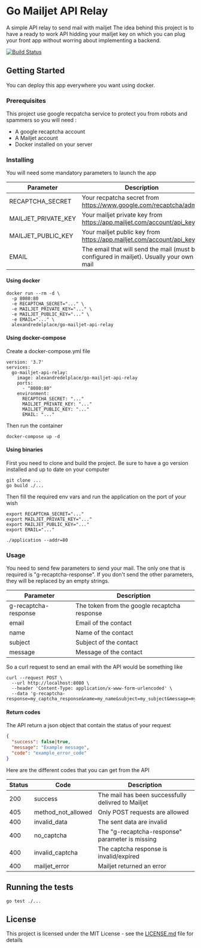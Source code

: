 # Go Mailjet API Relay

A simple API relay to send mail with mailjet
The idea behind this project is to have a ready to work API hidding your mailjet key on which you can plug your front app without worring about implementing a backend.

[![Build Status](https://travis-ci.com/adelplace/go-mailjet-api-relay.svg?branch=master)](https://travis-ci.com/adelplace/go-mailjet-api-relay)

## Getting Started

You can deploy this app everywhere you want using docker. 

### Prerequisites

This project use google recpatcha service to protect you from robots and spammers so you will need :
- A google recaptcha account
- A Mailjet account
- Docker installed on your server

### Installing

You will need some mandatory parameters to launch the app

| Parameter | Description |
| --------- | ----------- |
| RECAPTCHA_SECRET | Your recpatcha secret from https://www.google.com/recaptcha/admin |
| MAILJET_PRIVATE_KEY | Your mailjet private key from https://app.mailjet.com/account/api_keys |
| MAILJET_PUBLIC_KEY | Your mailjet public key from https://app.mailjet.com/account/api_keys |
| EMAIL | The email that will send the mail (must be configured in mailjet). Usually your own mail |


#### Using docker

```
docker run --rm -d \
  -p 8080:80
  -e RECAPTCHA_SECRET="..." \
  -e MAILJET_PRIVATE_KEY="..." \
  -e MAILJET_PUBLIC_KEY="..." \
  -e EMAIL="..." \
  alexandredelplace/go-mailjet-api-relay
```

#### Using docker-compose

Create a docker-compose.yml file

```docker-compose
version: '3.7'
services:
  go-mailjet-api-relay:
    image: alexandredelplace/go-mailjet-api-relay
    ports:
      - "8080:80"
    environment:
      RECAPTCHA_SECRET: "..."
      MAILJET_PRIVATE_KEY: "..."
      MAILJET_PUBLIC_KEY: "..."
      EMAIL: "..."
```

Then run the container

```
docker-compose up -d
```

#### Using binaries

First you need to clone and build the project. Be sure to have a go version installed and up to date on your computer

```
git clone ...
go build ./...
```

Then fill the required env vars and run the application on the port of your wish

```
export RECAPTCHA_SECRET="..."
export MAILJET_PRIVATE_KEY="..."
export MAILJET_PUBLIC_KEY="..."
export EMAIL="..."

./application --addr=80
```

### Usage

You need to send few parameters to send your mail. 
The only one that is required is "g-recaptcha-response". If you don't send the other parameters, they will be replaced by an empty strings.

| Parameter | Description |
| --------- | ----------- |
| g-recaptcha-response | The token from the google recaptcha response |
| email | Email of the contact |
| name | Name of the contact |
| subject | Subject of the contact |
| message | Message of the contact |

So a curl request to send an email with the API would be something like

```
curl --request POST \
  --url http://localhost:8080 \
  --header 'Content-Type: application/x-www-form-urlencoded' \
  --data 'g-recaptcha-response=my_captcha_response&name=my_name&subject=my_subject&message=my_message&email=my_email'
```

#### Return codes

The API return a json object that contain the status of your request

```json
{
  "success": false|true,
  "message": "Example message",
  "code": "example_error_code"
}
```

Here are the different codes that you can get from the API

| Status | Code    | Description |
| ------ | ------- | ----------- |
| 200    | success | The mail has been successfully delivred to Mailjet |
| 405    | method_not_allowed | Only POST requests are allowed |
| 400    | invalid_data | The sent data are invalid |
| 400    | no_captcha | The "g-recaptcha-response" parameter is missing |
| 400    | invalid_captcha | The captcha response is invalid/expired |
| 400    | mailjet_error | Mailjet returned an error |

## Running the tests

```
go test ./...
```

## License

This project is licensed under the MIT License - see the [LICENSE.md](LICENSE.md) file for details
